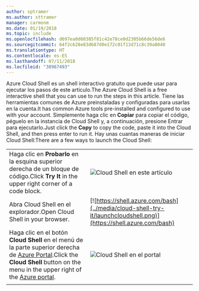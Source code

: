 ```yaml
---
author: sptramer
ms.author: sttramer
manager: carmonm
ms.date: 01/19/2018
ms.topic: include
ms.openlocfilehash: d697ea0d60385f81c42e78ce0d2305b66de56de6
ms.sourcegitcommit: 64f2c628e83d687d0e172c01f13d71c8c39a8040
ms.translationtype: HT
ms.contentlocale: es-ES
ms.lasthandoff: 07/11/2018
ms.locfileid: "38967493"
---
```

<span data-ttu-id="083c0-101">Azure Cloud Shell es un shell interactivo gratuito que puede usar para ejecutar los pasos de este artículo.</span><span class="sxs-lookup"><span data-stu-id="083c0-101">The Azure Cloud Shell is a free interactive shell that you can use to run the steps in this article.</span></span> <span data-ttu-id="083c0-102">Tiene las herramientas comunes de Azure preinstaladas y configuradas para usarlas en la cuenta.</span><span class="sxs-lookup"><span data-stu-id="083c0-102">It has common Azure tools pre-installed and configured to use with your account.</span></span> <span data-ttu-id="083c0-103">Simplemente haga clic en **Copiar** para copiar el código, péguelo en la instancia de Cloud Shell y, a continuación, presione Entrar para ejecutarlo.</span><span class="sxs-lookup"><span data-stu-id="083c0-103">Just click the **Copy** to copy the code, paste it into the Cloud Shell, and then press enter to run it.</span></span>  <span data-ttu-id="083c0-104">Hay unas cuantas maneras de iniciar Cloud Shell:</span><span class="sxs-lookup"><span data-stu-id="083c0-104">There are a few ways to launch the Cloud Shell:</span></span>

|  |   |
|-----------------------------------------------|---|
| <span data-ttu-id="083c0-105">Haga clic en **Probarlo** en la esquina superior derecha de un bloque de código.</span><span class="sxs-lookup"><span data-stu-id="083c0-105">Click **Try It** in the upper right corner of a code block.</span></span> | ![Cloud Shell en este artículo](../media/cloud-shell-try-it/cli-try-it.png) |
| <span data-ttu-id="083c0-107">Abra Cloud Shell en el explorador.</span><span class="sxs-lookup"><span data-stu-id="083c0-107">Open Cloud Shell in your browser.</span></span> | [![https://shell.azure.com/bash](../media/cloud-shell-try-it/launchcloudshell.png)](https://shell.azure.com/bash) |
| <span data-ttu-id="083c0-108">Haga clic en el botón **Cloud Shell** en el menú de la parte superior derecha de [Azure Portal](https://portal.azure.com).</span><span class="sxs-lookup"><span data-stu-id="083c0-108">Click the **Cloud Shell** button on the menu in the upper right of the [Azure portal](https://portal.azure.com).</span></span> | ![Cloud Shell en el portal](../media/cloud-shell-try-it/cloud-shell-menu.png) |
|  |  |
